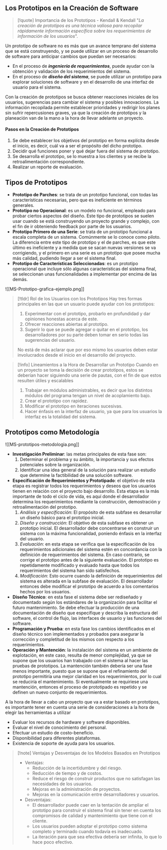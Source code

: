 ## Los Prototipos en la Creación de Software

>[!quote] Importancia de los Prototipos - Kendall & Kendall
>"*La creación de prototipos es una técnica valiosa para recopilar rápidamente información específica sobre los requerimientos de información de los usuarios*".

Un prototipo de software no es más que un avance temprano del sistema que se está construyendo, y se puede utilizar en un proceso de desarrollo de software para anticipar cambios que puedan ser necesarios:

- En el proceso de ***ingeniería de requerimientos***, puede ayudar con la obtención y validación de los requerimientos del sistema.
- En el proceso de ***diseño del sistema***, se puede utilizar un prototipo para explorar soluciones de software y en el desarrollo de una interfaz de usuario para el sistema.

Con la creación de prototipos se busca obtener reacciones iniciales de los usuarios, sugerencias para cambiar el sistema y posibles innovaciones. La información recopilada permite establecer prioridades y redirigir los planes sin sufrir repercusiones graves, ya que la creación de prototipos y la planeación van de la mano a la hora de llevar adelante un proyecto.

#### Pasos en la Creación de Prototipos

1. Se debe establecer los objetivos del prototipo en forma explícita desde el inicio, es decir, cuál va a ser el propósito del dicho prototipo.
2. Decidir qué funciones poner y qué dejar fuera del sistema de prototipo.
3. Se desarrolla el prototipo, se lo muestra a los clientes y se recibe la retroalimentación correspondiente.
4. Realizar un reporte de evaluación.

## Tipos de Prototipos

- **Prototipo de Parches**: se trata de un prototipo funcional, con todas las características necesarias, pero que es ineficiente en términos generales.
- **Prototipo no Operacional**: es un modelo no funcional, empleado para probar ciertos aspectos del diseño. Este tipo de prototipos se suelen usar cuando se está construyendo un proyecto grande y complejo, con el fin de ir obteniendo feedback por parte de los usuarios.
- **Prototipo Primero de una Serie**: se trata de un prototipo funcional a escala completa de un sistema. Comúnmente se lo conoce como piloto. La diferencia entre este tipo de prototipo y el de parches, es que este último es ineficiente y a medida que se sacan nuevas versiones se va corrigiendo, y el primero en una serie es un prototipo que posee mucha más calidad, pudiendo llegar a ser el sistema final.
- **Prototipo de Características Seleccionadas**: es un prototipo operacional que incluye sólo algunas características del sistema final, se seleccionan unas funcionalidades a implementar por encima de las demás.

![[MS-Prototipo-grafica-ejemplo.png]]

>[!tldr] Rol de los Usuarios con los Prototipos
>Hay tres formas principales en las que un usuario puede ayudar con los prototipos:
>1. Experimentar con el prototipo, probarlo en profundidad y dar opiniones honestas acerca de este.
>2. Ofrecer reacciones abiertas al prototipo.
>3. Sugerir lo que se puede agregar o quitar en el prototipo, los desarrolladores por su parte deben tomar en serio todas las sugerencias del usuario.
>
>No está de más aclarar que por eso mismo los usuarios deben estar involucrados desde el inicio en el desarrollo del proyecto.

>[!info] Lineamientos a la Hora de Desarrollar un Prototipo
>Cuando en un proyecto se toma la decisión de crear prototipos, estos se deberían hacer siguiendo una serie de pautas, con el fin de que estos resulten útiles y escalables
>1. Trabajar en módulos administrables, es decir que los distintos módulos del programa tengan un nivel de acoplamiento bajo.
>2. Crear el prototipo con rapidez.
>3. Modificar el prototipo en iteraciones sucesivas.
>4. Hacer énfasis en la interfaz de usuario, ya que para los usuarios la interfaz es la totalidad del sistema.

## Prototipos como Metodología

![[MS-prototipos-metodologia.png]]

- **Investigación Preliminar**: las metas principales de esta fase son:
	1. Determinar el problema y su ámbito, la importancia y sus efectos potenciales sobre la organización.
	2. Identificar una idea general de la solución para realizar un estudio que determine la factibilidad de una solución software.
- **Especificación de Requerimientos y Prototipado**: el objetivo de esta etapa es registrar todos los requerimientos y deseos que los usuarios tienen en relación con el proyecto bajo desarrollo. Esta etapa es la más importante de todo el ciclo de vida, es aquí donde el desarrollador determina los requerimientos mediante la construcción, demostración y retroalimentación del prototipo.
	1. *Análisis y especificación*: El propósito de esta subfase es desarrollar un diseño básico para el prototipo inicial.
	2. *Diseño y construcción*: El objetivo de esta subfase es obtener un prototipo inicial. El desarrollador debe concentrarse en construir un sistema con la máxima funcionalidad, poniendo énfasis en la interfaz del usuario.
	3. *Evaluación*: en esta etapa se verifica que la especificación de los requerimientos adicionales del sistema estén en concordancia con la definición de requerimientos del sistema. En caso contrario, se corrige el prototipo antes de la siguiente evaluación. El prototipo es repetidamente modificado y evaluado hasta que todos los requerimientos del sistema han sido satisfechos.
	4. *Modificación*: Esto ocurre cuando la definición de requerimientos del sistema es alterada en la subfase de evaluación. El desarrollador entonces debe modificar el prototipo de acuerdo a los comentarios hechos por los usuarios.
- **Diseño Técnico**: en esta fase el sistema debe ser rediseñado y documentado según los estándares de la organización para facilitar el futuro mantenimiento. Se debe efectuar la producción de una documentación de diseño que especifique y describa la estructura del software, el control de flujo, las interfaces de usuario y las funciones del software.
- **Programación y Prueba**: en esta fase los cambios identificados en el diseño técnico son implementados y probados para asegurar la corrección y completitud de los mismos con respecto a los requerimientos.
- **Operación y Mantención**: la instalación del sistema en un ambiente de explotación, en este caso, resulta de menor complejidad, ya que se supone que los usuarios han trabajado con el sistema al hacer las pruebas de prototipos. La mantención también debería ser una fase menos importante, puesto que se supone que el refinamiento del prototipo permitiría una mejor claridad en los requerimientos, por lo cual se reduciría el mantenimiento. Si eventualmente se requiriese una mantención, entonces el proceso de prototipado es repetido y se definen un nuevo conjunto de requerimientos.

A la hora de llevar a cabo un proyecto que va a estar basado en prototipos, es importante tener en cuenta una serie de consideraciones a la hora de elegir las herramientas a utilizar

- Evaluar los recursos de hardware y software disponibles.
- Evaluar el nivel de conocimiento del personal.
- Efectuar un estudio de costo-beneficio.
- Disponibilidad para diferentes plataformas.
- Existencia de soporte de ayuda para los usuarios.

>[!note] Ventajas y Desventajas de los Modelos Basados en Prototipos
>- Ventajas:
>	- Reducción de la incertidumbre y del riesgo.
>	- Reducción de tiempo y de costos.
>	- Reduce el riesgo de construir productos que no satisfagan las necesidades de los usuarios.
>	- Mejoras en la administración de proyectos.
>	- Mejoras en la comunicación entre desarrolladores y usuarios.
>- Desventajas:
>	- El desarrollador puede caer en la tentación de ampliar el prototipo para construir el sistema final sin tener en cuenta los compromisos de calidad y mantenimiento que tiene con el cliente.
>	- Los usuarios pueden adoptar el prototipo como sistema completo y terminado cuando todavía es inadecuado.
>	- La iteración para que sea efectiva debería ser infinita, lo que lo hace poco efectivo.

